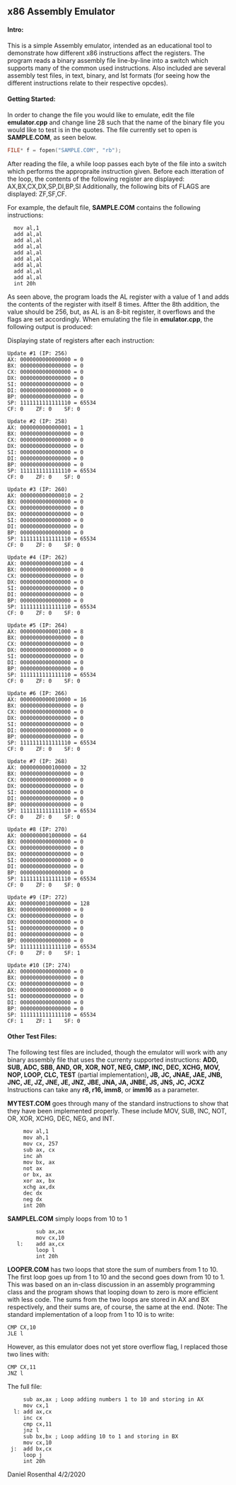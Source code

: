 ## x86 Assembly Emulator

#### Intro:
This is a simple Assembly emulator, intended as an educational tool to demonstrate how different x86 instructions affect the registers. The program reads a binary assembly file line-by-line into a switch which supports many of the common used instructions. Also included are several assembly test files, in text, binary, and lst formats (for seeing how the different instructions relate to their respective opcdes).
#### Getting Started:

In order to change the file you would like to emulate, edit the file __emulator.cpp__ and change line 28 such that the name of the binary file you would like to test is in the quotes. The file currently set to open is __SAMPLE.COM__, as seen below.

```C++
FILE* f = fopen("SAMPLE.COM", "rb");
```
After reading the file, a while loop passes each byte of the file into a switch which performs the appropraite instruction given. 
Before each itteration of the loop, the contents of the following register are displayed:
AX,BX,CX,DX,SP,DI,BP,SI
Additionally, the following bits of FLAGS are displayed:
ZF,SF,CF.
 
For example, the default file, __SAMPLE.COM__ contains the following instructions:
```Assembly
  mov al,1
  add al,al
  add al,al
  add al,al
  add al,al
  add al,al
  add al,al
  add al,al
  add al,al
  int 20h
 ```
 As seen above, the program loads the AL register with a value of 1 and adds the contents of the register with itself 8 times. Aftter the 8th addition, the value should be 256, but, as AL is an 8-bit register, it overflows and the flags are set accordingly. When emulating the file in __emulator.cpp__, the following output is produced:
 
 Displaying state of registers after each instruction:
```
Update #1 (IP: 256)
AX: 0000000000000000 = 0
BX: 0000000000000000 = 0
CX: 0000000000000000 = 0
DX: 0000000000000000 = 0
SI: 0000000000000000 = 0
DI: 0000000000000000 = 0
BP: 0000000000000000 = 0
SP: 1111111111111110 = 65534
CF: 0    ZF: 0    SF: 0

Update #2 (IP: 258)
AX: 0000000000000001 = 1
BX: 0000000000000000 = 0
CX: 0000000000000000 = 0
DX: 0000000000000000 = 0
SI: 0000000000000000 = 0
DI: 0000000000000000 = 0
BP: 0000000000000000 = 0
SP: 1111111111111110 = 65534
CF: 0    ZF: 0    SF: 0

Update #3 (IP: 260)
AX: 0000000000000010 = 2
BX: 0000000000000000 = 0
CX: 0000000000000000 = 0
DX: 0000000000000000 = 0
SI: 0000000000000000 = 0    
DI: 0000000000000000 = 0    
BP: 0000000000000000 = 0    
SP: 1111111111111110 = 65534
CF: 0    ZF: 0    SF: 0     

Update #4 (IP: 262)
AX: 0000000000000100 = 4    
BX: 0000000000000000 = 0    
CX: 0000000000000000 = 0    
DX: 0000000000000000 = 0    
SI: 0000000000000000 = 0
DI: 0000000000000000 = 0
BP: 0000000000000000 = 0
SP: 1111111111111110 = 65534
CF: 0    ZF: 0    SF: 0

Update #5 (IP: 264)
AX: 0000000000001000 = 8
BX: 0000000000000000 = 0
CX: 0000000000000000 = 0
DX: 0000000000000000 = 0
SI: 0000000000000000 = 0
DI: 0000000000000000 = 0
BP: 0000000000000000 = 0
SP: 1111111111111110 = 65534
CF: 0    ZF: 0    SF: 0

Update #6 (IP: 266)
AX: 0000000000010000 = 16
BX: 0000000000000000 = 0
CX: 0000000000000000 = 0
DX: 0000000000000000 = 0
SI: 0000000000000000 = 0
DI: 0000000000000000 = 0
BP: 0000000000000000 = 0
SP: 1111111111111110 = 65534
CF: 0    ZF: 0    SF: 0

Update #7 (IP: 268)
AX: 0000000000100000 = 32
BX: 0000000000000000 = 0
CX: 0000000000000000 = 0
DX: 0000000000000000 = 0
SI: 0000000000000000 = 0
DI: 0000000000000000 = 0
BP: 0000000000000000 = 0
SP: 1111111111111110 = 65534
CF: 0    ZF: 0    SF: 0

Update #8 (IP: 270)
AX: 0000000001000000 = 64
BX: 0000000000000000 = 0
CX: 0000000000000000 = 0
DX: 0000000000000000 = 0
SI: 0000000000000000 = 0
DI: 0000000000000000 = 0
BP: 0000000000000000 = 0
SP: 1111111111111110 = 65534
CF: 0    ZF: 0    SF: 0

Update #9 (IP: 272)
AX: 0000000010000000 = 128
BX: 0000000000000000 = 0
CX: 0000000000000000 = 0
DX: 0000000000000000 = 0
SI: 0000000000000000 = 0
DI: 0000000000000000 = 0
BP: 0000000000000000 = 0
SP: 1111111111111110 = 65534
CF: 0    ZF: 0    SF: 1

Update #10 (IP: 274)
AX: 0000000000000000 = 0
BX: 0000000000000000 = 0
CX: 0000000000000000 = 0
DX: 0000000000000000 = 0
SI: 0000000000000000 = 0
DI: 0000000000000000 = 0
BP: 0000000000000000 = 0
SP: 1111111111111110 = 65534
CF: 1    ZF: 1    SF: 0
``` 
 
 #### Other Test Files:
 The following test files are included, though the emulator will work with any binary assembly file that uses the currenty supported instructions:
__ADD, SUB, ADC, SBB, AND, OR, XOR, NOT, NEG, CMP, INC, DEC, XCHG, MOV, NOP, LOOP, CLC, TEST__ (partial implementation)__, JB, JC, JNAE, JAE, JNB, JNC, JE, JZ, JNE, JE, JNZ, JBE, JNA, JA, JNBE, JS, JNS, JC, JCXZ__
Instructions can take any __r8, r16, imm8__, or __imm16__ as a parameter.
 
__MYTEST.COM__ goes through many of the standard instructions to show that they have been implemented properly.
These include MOV, SUB, INC, NOT, OR, XOR, XCHG, DEC, NEG, and INT.
```Assembly
     mov al,1
     mov ah,1
     mov cx, 257
     sub ax, cx
     inc ah
     mov bx, ax
     not ax
     or bx, ax
     xor ax, bx
     xchg ax,dx
     dec dx
     neg dx
     int 20h
```

__SAMPLEL.COM__ simply loops from 10 to 1
```Assembly
         sub ax,ax
         mov cx,10
   l:    add ax,cx
         loop l
         int 20h
```

__LOOPER.COM__ has two loops that store the sum of numbers from 1 to 10.
The first loop goes up from 1 to 10 and the second goes down from 10 to 1.
This was based on an in-class discussion in an assembly programming class and the program shows that looping down to zero is more efficient with less code.
The sums from the two loops are stored in AX and BX respectively, and their sums are, of course, the same at the end.
(Note: The standard implementation of a loop from 1 to 10 is to write:
```Assembly
CMP CX,10 
JLE l
```
However, as this emulator does not yet store overflow flag, I replaced those two lines with:
```Assembly
CMP CX,11
JNZ l
```
The full file:
```Assembly
     sub ax,ax ; Loop adding numbers 1 to 10 and storing in AX
     mov cx,1
  l: add ax,cx
     inc cx
     cmp cx,11
     jnz l
     sub bx,bx ; Loop adding 10 to 1 and storing in BX
     mov cx,10
 j:  add bx,cx
     loop j
     int 20h
```

Daniel Rosenthal
4/2/2020

